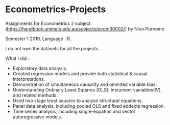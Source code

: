 # Econometrics-Projects
Assignments for Econometrics 2 subject (https://handbook.unimelb.edu.au/subjects/ecom30002/) by Nico Purnomo

Semester 1 2019. Language : R.

I do not own the datasets for all the projects.

What I did :

- Exploratory data analysis.
- Created regression models and provide both statistical & causal interpretations.
- Demonstration of simultaneous causality and ommited variable bias.
- Understanding Ordinary Least Squares (OLS), insrument vaeiables(IV), and related methods.
- Used two stage least squares to analyse structural equations.
- Panel data analysis, including pooled OLS and fixed eddects regression.
- Time series analysis, including single-equation and vector autoregressive models.

